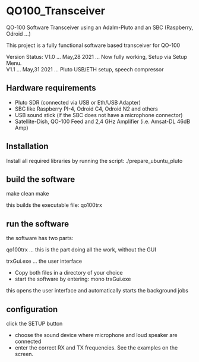 # QO100_Transceiver
QO-100 Software Transceiver using an Adalm-Pluto and an SBC (Raspberry, Odroid ...)

This project is a fully functional software based transceiver for QO-100

Version Status:
V1.0 ... May,28 2021 ... Now fully working, Setup via Setup Menu.\
V1.1 ... May,31 2021 ... Pluto USB/ETH setup, speech compressor

## Hardware requirements

* Pluto SDR (connected via USB or Eth/USB Adapter)
* SBC like Raspberry PI-4, Odroid C4, Odroid N2 and others
* USB sound stick (if the SBC does not have a microphone connector)
* Satellite-Dish, QO-100 Feed and 2,4 GHz Amplifier (i.e. Amsat-DL 46dB Amp)

## Installation

Install all required libraries by running the script:
./prepare_ubuntu_pluto

## build the software
make clean
make

this builds the executable file: qo100trx

## run the software

the software has two parts:

qo100trx ... this is the part doing all the work, without the GUI

trxGui.exe ... the user interface

* Copy both files in a directory of your choice
* start the software by entering:   mono  trxGui.exe

this opens the user interface and automatically starts the background jobs

## configuration

click the SETUP button

* choose the sound device where microphone and loud speaker are connected
* enter the correct RX and TX frequencies. See the examples on the screen.
